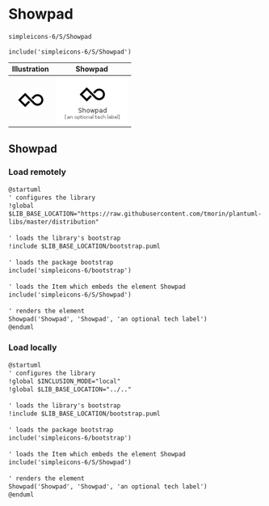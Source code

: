 # Showpad


```text
simpleicons-6/S/Showpad
```

```text
include('simpleicons-6/S/Showpad')
```



| Illustration | Showpad |
| :---: | :---: |
| ![illustration for Illustration](../../simpleicons-6/S/Showpad.png) | ![illustration for Showpad](../../simpleicons-6/S/Showpad.Local.png) |




## Showpad

### Load remotely
```plantuml
@startuml
' configures the library
!global $LIB_BASE_LOCATION="https://raw.githubusercontent.com/tmorin/plantuml-libs/master/distribution"

' loads the library's bootstrap
!include $LIB_BASE_LOCATION/bootstrap.puml

' loads the package bootstrap
include('simpleicons-6/bootstrap')

' loads the Item which embeds the element Showpad
include('simpleicons-6/S/Showpad')

' renders the element
Showpad('Showpad', 'Showpad', 'an optional tech label')
@enduml
```

### Load locally
```plantuml
@startuml
' configures the library
!global $INCLUSION_MODE="local"
!global $LIB_BASE_LOCATION="../.."

' loads the library's bootstrap
!include $LIB_BASE_LOCATION/bootstrap.puml

' loads the package bootstrap
include('simpleicons-6/bootstrap')

' loads the Item which embeds the element Showpad
include('simpleicons-6/S/Showpad')

' renders the element
Showpad('Showpad', 'Showpad', 'an optional tech label')
@enduml
```


